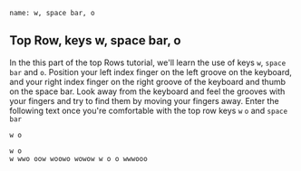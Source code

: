```ngMeta
name: w, space bar, o
```

## Top Row, keys w, space bar, o

In the this part of the top Rows tutorial, we'll learn the use of keys `w`, `space bar` and `o`.
Position your left index finger on the left groove on the keyboard, and your right index finger on the right groove of the keyboard and thumb on the space bar. Look away from the keyboard and feel the grooves with your fingers and try to find them by moving your fingers away.
Enter the following text once you're comfortable with the top row keys `w` `o` and `space bar`


```trytyping
w o 
```

```practicetyping
w o
w wwo oow woowo wowow w o o wwwooo
```